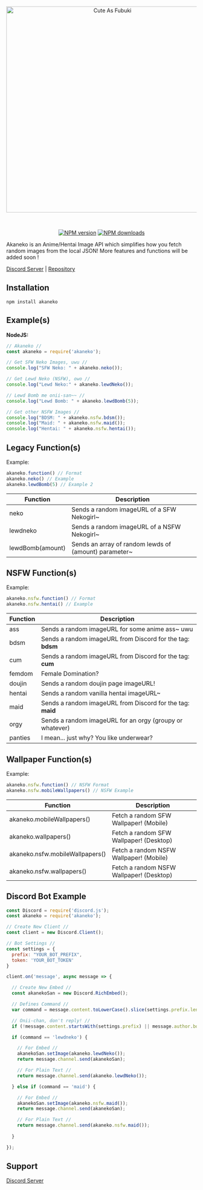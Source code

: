 <div align="center">
  <br />
  <p>
    <a href="https://discord.gg/DxHvWwC"><img src="https://media.discordapp.net/attachments/682872468322648119/682872516259217418/akaneko.png" width="546" alt="Cute As Fubuki" /></a>
  </p>
  <br />
  <p>
    <a href="https://www.npmjs.com/package/akaneko"><img src="https://img.shields.io/npm/v/akaneko.svg?maxAge=3600" alt="NPM version" /></a>
    <a href="https://www.npmjs.com/package/akaneko"><img src="https://img.shields.io/npm/dt/akaneko.svg?maxAge=3600" alt="NPM downloads" /></a>
  </p>
</div>
Akaneko is an Anime/Hentai Image API which simplifies how you fetch random images from the local JSON! More features and functions will be added soon !

[Discord Server](https://discord.gg/DxHvWwC) | [Repository](https://gitlab.com/weeb-squad/akaneko)

## Installation
``npm install akaneko``

## Example(s)
**NodeJS:**
```javascript
// Akaneko //
const akaneko = require('akaneko');

// Get SFW Neko Images, uwu //
console.log("SFW Neko: " + akaneko.neko());

// Get Lewd Neko (NSFW), owo //
console.log("Lewd Neko:" + akaneko.lewdNeko());

// Lewd Bomb me onii-san~~ //
console.log("Lewd Bomb: " + akaneko.lewdBomb(5));

// Get other NSFW Images //
console.log("BDSM: " + akaneko.nsfw.bdsm());
console.log("Maid: " + akaneko.nsfw.maid());
console.log("Hentai: " + akaneko.nsfw.hentai());
```

## Legacy Function(s)
Example:
```javascript
akaneko.function() // Format
akaneko.neko() // Example
akaneko.lewdBomb(5) // Example 2
```
Function | Description
---|---
neko | Sends a random imageURL of a SFW Nekogirl~
lewdneko | Sends a random imageURL of a NSFW Nekogirl~
lewdBomb(amount) | Sends an array of random lewds of (amount) parameter~

## NSFW Function(s)
Example:
```javascript
akaneko.nsfw.function() // Format
akaneko.nsfw.hentai() // Example
```
Function | Description
---|---
ass | Sends a random imageURL for some anime ass~ uwu
bdsm | Sends a random imageURL from Discord for the tag: **bdsm**
cum | Sends a random imageURL from Discord for the tag: **cum**
femdom | Female Domination?
doujin | Sends a random doujin page imageURL!
hentai | Sends a random vanilla hentai imageURL~
maid | Sends a random imageURL from Discord for the tag: **maid**
orgy | Sends a random imageURL for an orgy (groupy or whatever)
panties | I mean... just why? You like underwear?

## Wallpaper Function(s)
Example:
```javascript
akaneko.nsfw.function() // NSFW Format
akaneko.nsfw.mobileWallpapers() // NSFW Example
```

Function | Description
---|---
akaneko.mobileWallpapers() | Fetch a random SFW Wallpaper! (Mobile)
akaneko.wallpapers() | Fetch a random SFW Wallpaper! (Desktop)
akaneko.nsfw.mobileWallpapers() | Fetch a random NSFW Wallpaper! (Mobile)
akaneko.nsfw.wallpapers() | Fetch a random NSFW Wallpaper! (Desktop)


## Discord Bot Example
```javascript
const Discord = require('discord.js');
const akaneko = require('akaneko');

// Create New Client //
const client = new Discord.Client();

// Bot Settings //
const settings = {
  prefix: "YOUR_BOT_PREFIX",
  token: 'YOUR_BOT_TOKEN'
}

client.on('message', async message => {

  // Create New Embed //
  const akanekoSan = new Discord.RichEmbed();

  // Defines Command //
  var command = message.content.toLowerCase().slice(settings.prefix.length).split(' ')[0];

  // Onii-chan, don't reply! //
  if (!message.content.startsWith(settings.prefix) || message.author.bot) return;

  if (command == 'lewdneko') {

    // For Embed //
    akanekoSan.setImage(akaneko.lewdNeko());
    return message.channel.send(akanekoSan);

    // For Plain Text //
    return message.channel.send(akaneko.lewdNeko());

  } else if (command == 'maid') {

    // For Embed //
    akanekoSan.setImage(akaneko.nsfw.maid());
    return message.channel.send(akanekoSan);

    // For Plain Text //
    return message.channel.send(akaneko.nsfw.maid());
    
  }

});
  ```

## Support
[Discord Server](https://discord.gg/DxHvWwC)